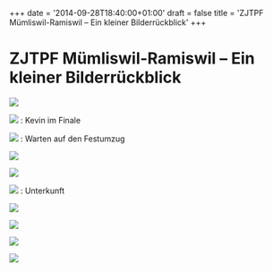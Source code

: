 +++
date = '2014-09-28T18:40:00+01:00'
draft = false
title = 'ZJTPF Mümliswil-Ramiswil &#8211; Ein kleiner Bilderrückblick'
+++

# ZJTPF Mümliswil-Ramiswil &#8211; Ein kleiner Bilderrückblick

[![](http://tambourenarthgoldau.ch/wp-content/uploads/2014/09/IMG_20140927_152500-150x150.jpg)](http://tambourenarthgoldau.ch/?attachment_id=779)

[![](http://tambourenarthgoldau.ch/wp-content/uploads/2014/09/IMG_20140927_193421-150x150.jpg)](http://tambourenarthgoldau.ch/?attachment_id=780)
:   Kevin im Finale

[![](http://tambourenarthgoldau.ch/wp-content/uploads/2014/09/PANO_20140928_135443-150x150.jpg)](http://tambourenarthgoldau.ch/?attachment_id=781)
:   Warten auf den Festumzug

  

[![](http://tambourenarthgoldau.ch/wp-content/uploads/2014/09/PANO_20140928_135552-150x150.jpg)](http://tambourenarthgoldau.ch/?attachment_id=782)

[![](http://tambourenarthgoldau.ch/wp-content/uploads/2014/09/IMG_20140927_152819-150x150.jpg)](http://tambourenarthgoldau.ch/?attachment_id=783)

[![](http://tambourenarthgoldau.ch/wp-content/uploads/2014/09/IMG_20140927_153902-150x150.jpg)](http://tambourenarthgoldau.ch/?attachment_id=784)
:   Unterkunft

  

[![](http://tambourenarthgoldau.ch/wp-content/uploads/2014/09/IMG_20140927_193346-150x150.jpg)](http://tambourenarthgoldau.ch/?attachment_id=785)

[![](http://tambourenarthgoldau.ch/wp-content/uploads/2014/09/IMG_20140927_084835-150x150.jpg)](http://tambourenarthgoldau.ch/?attachment_id=786)

[![](http://tambourenarthgoldau.ch/wp-content/uploads/2014/09/IMG_20140927_132556-150x150.jpg)](http://tambourenarthgoldau.ch/?attachment_id=787)

  

[![](http://tambourenarthgoldau.ch/wp-content/uploads/2014/09/PANO_20140928_135335-150x150.jpg)](http://tambourenarthgoldau.ch/?attachment_id=788)

